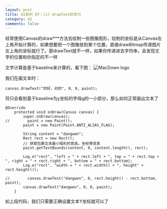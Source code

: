 ```yaml
---
layout: post
title: UI系列 07：(1) drawText的学习
category: UI
comments: false
---
```


经常使用Canvas的draw***方法去绘制一些图像图形，绘制的坐标是从Canvas左上角开始计算的，如果想要把一个图像放到某个位置，直接drawBitmap传递图片左上角的坐标就行了。那drawText就不一样，如果你传递进去字符串，会发现文字的位置和你指定的不一样

文字计算是基于baseline来计算的，看下图：
![MacDown logo](https://github.com/iWatching/blog/blob/gh-pages/images/draw_txt_1.png?raw=true)

我们在画文本时：

```
canvas.drawText("你好，对的", 0, 0, paint);

```

将只会看到基于baseline为y坐标的字母g的一小部分，那么如何正常画出文本了

```
@Override
    protected void onDraw(Canvas canvas) {
        super.onDraw(canvas);
//        paint = new Paint();
        paint = new Paint(Paint.ANTI_ALIAS_FLAG);

        String content = "dangwen";
        Rect rect = new Rect();
        // 获取包裹文本最小矩形的宽高，坐标等信息
        paint.getTextBounds(content, 0, content.length(), rect);

        Log.e("rect", "left = " + rect.left + ", top = " + rect.top + ", right = " + rect.right + ", bottom = " + rect.bottom);
        Log.e("rect", "width = " + rect.width() + ", height" + rect.height());

//        canvas.drawText("dangwen", 0, rect.height() - rect.bottom, paint);
        canvas.drawText("dangwen", 0, 0, paint);
    }
```
 如上段代码，我们只需要正确设置文本Y坐标就可以了








